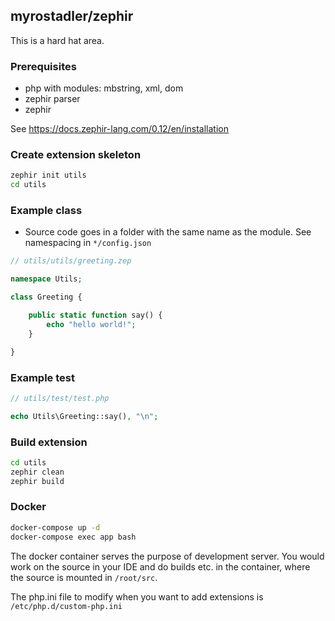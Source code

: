 ## myrostadler/zephir

This is a hard hat area.

### Prerequisites

- php with modules: mbstring, xml, dom
- zephir parser
- zephir

See https://docs.zephir-lang.com/0.12/en/installation

### Create extension skeleton

```bash
zephir init utils
cd utils
```

### Example class

- Source code goes in a folder with the same name as the module. 
See namespacing in `*/config.json`

```php
// utils/utils/greeting.zep

namespace Utils;

class Greeting {

    public static function say() {
        echo "hello world!";
    }

}
```

### Example test

```php
// utils/test/test.php

echo Utils\Greeting::say(), "\n";
```

### Build extension

```bash
cd utils
zephir clean
zephir build
```

### Docker

```bash
docker-compose up -d
docker-compose exec app bash
```

The docker container serves the purpose of development server.
You would work on the source in your IDE and do builds etc. in the container, where the source is mounted in `/root/src`.

The php.ini file to modify when you want to add extensions is `/etc/php.d/custom-php.ini`

